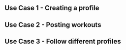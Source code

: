 ## Use Case 1 - Creating a profile
## Use Case 2 - Posting workouts 
## Use Case 3 - Follow different profiles
